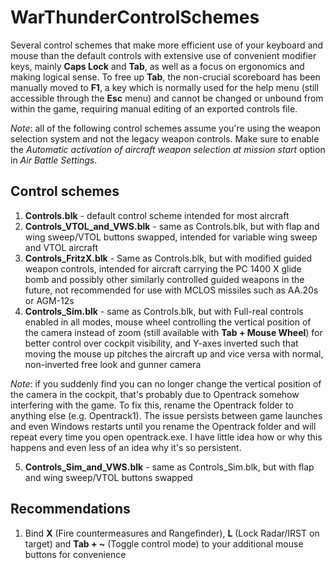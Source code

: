 # WarThunderControlSchemes

Several control schemes that make more efficient use of your keyboard and mouse than the default controls with extensive use of convenient modifier keys, mainly **Caps Lock** and **Tab**, as well as a focus on ergonomics and making logical sense. To free up **Tab**, the non-crucial scoreboard has been manually moved to **F1**, a key which is normally used for the help menu (still accessible through the **Esc** menu) and cannot be changed or unbound from within the game, requiring manual editing of an exported controls file.

*Note*: all of the following control schemes assume you're using the weapon selection system and not the legacy weapon controls. Make sure to enable the *Automatic activation of aircraft weapon selection at mission start* option in *Air Battle Settings*.

## Control schemes

1) **Controls.blk** - default control scheme intended for most aircraft
2) **Controls_VTOL_and_VWS.blk** - same as Controls.blk, but with flap and wing sweep/VTOL buttons swapped, intended for variable wing sweep and VTOL aircraft
3) **Controls_FritzX.blk** - Same as Controls.blk, but with modified guided weapon controls, intended for aircraft carrying the PC 1400 X glide bomb and possibly other similarly controlled guided weapons in the future, not recommended for use with MCLOS missiles such as AA.20s or AGM-12s
4) **Controls_Sim.blk** - same as Controls.blk, but with Full-real controls enabled in all modes, mouse wheel controlling the vertical position of the camera instead of zoom (still available with **Tab + Mouse Wheel**) for better control over cockpit visibility, and Y-axes inverted such that moving the mouse up pitches the aircraft up and vice versa with normal, non-inverted free look and gunner camera

*Note*: if you suddenly find you can no longer change the vertical position of the camera in the cockpit, that's probably due to Opentrack somehow interfering with the game. To fix this, rename the Opentrack folder to anything else (e.g. Opentrack1). The issue persists between game launches and even Windows restarts until you rename the Opentrack folder and will repeat every time you open opentrack.exe. I have little idea how or why this happens and even less of an idea why it's so persistent.

5) **Controls_Sim_and_VWS.blk** - same as Controls_Sim.blk, but with flap and wing sweep/VTOL buttons swapped

## Recommendations
1) Bind **X** (Fire countermeasures and Rangefinder), **L** (Lock Radar/IRST on target) and **Tab + ~** (Toggle control mode) to your additional mouse buttons for convenience
